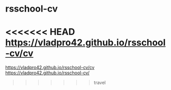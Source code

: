 # rsschool-cv
<<<<<<< HEAD
https://vladpro42.github.io/rsschool-cv/cv
=======
https://vladpro42.github.io/rsschool-cv/cv
https://vladpro42.github.io/rsschool-cv/

>>>>>>> travel
